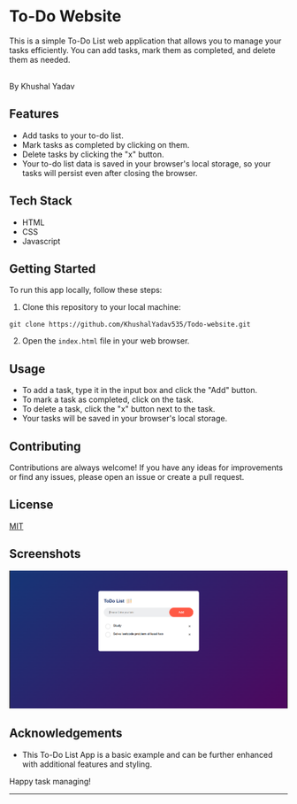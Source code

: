 
# To-Do Website
This is a simple To-Do List web application that allows you to manage your tasks efficiently. You can add tasks, mark them as completed, and delete them as needed.

<br/>
By Khushal Yadav

## Features

- Add tasks to your to-do list.
- Mark tasks as completed by clicking on them.
- Delete tasks by clicking the "x" button.
- Your to-do list data is saved in your browser's local storage, so your tasks will persist even after closing the browser.

## Tech Stack

- HTML
- CSS
- Javascript


##  Getting Started

To run this app locally, follow these steps:

1. Clone this repository to your local machine:

```
git clone https://github.com/KhushalYadav535/Todo-website.git

```


2. Open the `index.html` file in your web browser.



## Usage

- To add a task, type it in the input box and click the "Add" button.
- To mark a task as completed, click on the task.
- To delete a task, click the "x" button next to the task.
- Your tasks will be saved in your browser's local storage.


## Contributing

Contributions are always welcome! If you have any ideas for improvements or find any issues, please open an issue or create a pull request.



## License

[MIT](https://choosealicense.com/licenses/mit/)


## Screenshots

![App Screenshot](./todo.png)


## Acknowledgements

 - This To-Do List App is a basic example and can be further enhanced with additional features and styling.

Happy task managing!

---

